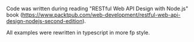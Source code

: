 Code was written during reading "RESTful Web API Design with Node.js" book (https://www.packtpub.com/web-development/restful-web-api-design-nodejs-second-edition).

All examples were rewritten in typescript in more fp style.